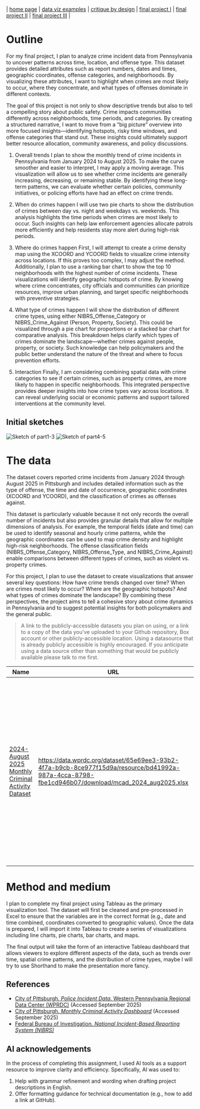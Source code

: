 | [home page](https://cmustudent.github.io/tswd-portfolio-templates/) | [data viz examples](dataviz-examples) | [critique by design](critique-by-design) | [final project I](final-project-part-one) | [final project II](final-project-part-two) | [final project III](final-project-part-three) |


# Outline
 
For my final project, I plan to analyze crime incident data from Pennsylvania to uncover patterns across time, location, and offense type. This dataset provides detailed attributes such as report numbers, dates and times, geographic coordinates, offense categories, and neighborhoods. By visualizing these attributes, I want to highlight when crimes are most likely to occur, where they concentrate, and what types of offenses dominate in different contexts.

The goal of this project is not only to show descriptive trends but also to tell a compelling story about public safety. Crime impacts communities differently across neighborhoods, time periods, and categories. By creating a structured narrative, I want to move from a “big picture” overview into more focused insights—identifying hotspots, risky time windows, and offense categories that stand out. These insights could ultimately support better resource allocation, community awareness, and policy discussions.

1. Overall trends
I plan to show the monthly trend of crime incidents in Pennsylvania from January 2024 to August 2025. To make the curve smoother and easier to interpret, I may apply a moving average. This visualization will allow us to see whether crime incidents are generally increasing, decreasing, or remaining stable. By identifying these long-term patterns, we can evaluate whether certain policies, community initiatives, or policing efforts have had an effect on crime trends.

2. When do crimes happen
I will use two pie charts to show the distribution of crimes between day vs. night and weekdays vs. weekends. This analysis highlights the time periods when crimes are most likely to occur. Such insights can help law enforcement agencies allocate patrols more efficiently and help residents stay more alert during high-risk periods.

3. Where do crimes happen
First, I will attempt to create a crime density map using the XCOORD and YCOORD fields to visualize crime intensity across locations. If this proves too complex, I may adjust the method. Additionally, I plan to use a ranking bar chart to show the top 10 neighborhoods with the highest number of crime incidents. These visualizations will identify geographic hotspots of crime. By knowing where crime concentrates, city officials and communities can prioritize resources, improve urban planning, and target specific neighborhoods with preventive strategies.

4. What type of crimes happen
I will show the distribution of different crime types, using either NIBRS_Offense_Category or NIBRS_Crime_Against (Person, Property, Society). This could be visualized through a pie chart for proportions or a stacked bar chart for comparative analysis. This breakdown helps clarify which types of crimes dominate the landscape—whether crimes against people, property, or society. Such knowledge can help policymakers and the public better understand the nature of the threat and where to focus prevention efforts.

5. Interaction
Finally, I am considering combining spatial data with crime categories to see if certain crimes, such as property crimes, are more likely to happen in specific neighborhoods. This integrated perspective provides deeper insights into how crime types vary across locations. It can reveal underlying social or economic patterns and support tailored interventions at the community level.


## Initial sketches
![Sketch of part1-3](IMG_7963.JPG)
![Sketch of part4-5](IMG_7964.JPG)

# The data
The dataset covers reported crime incidents from January 2024 through August 2025 in Pittsburgh and includes detailed information such as the type of offense, the time and date of occurrence, geographic coordinates (XCOORD and YCOORD), and the classification of crimes as offenses against.

This dataset is particularly valuable because it not only records the overall number of incidents but also provides granular details that allow for multiple dimensions of analysis. For example, the temporal fields (date and time) can be used to identify seasonal and hourly crime patterns, while the geographic coordinates can be used to map crime density and highlight high-risk neighborhoods. The offense classification fields (NIBRS_Offense_Category, NIBRS_Offense_Type, and NIBRS_Crime_Against) enable comparisons between different types of crimes, such as violent vs. property crimes.

For this project, I plan to use the dataset to create visualizations that answer several key questions: How have crime trends changed over time? When are crimes most likely to occur? Where are the geographic hotspots? And what types of crimes dominate the landscape? By combining these perspectives, the project aims to tell a cohesive story about crime dynamics in Pennsylvania and to suggest potential insights for both policymakers and the general public.

> A link to the publicly-accessible datasets you plan on using, or a link to a copy of the data you've uploaded to your Github repository, Box account or other publicly-accessible location. Using a datasource that is already publicly accessible is highly encouraged.  If you anticipate using a data source other than something that would be publicly available please talk to me first. 

| Name | URL | Description |
|------|-----|-------------|
|[2024-August 2025 Monthly Criminal Activity Dataset](https://data.wprdc.org/dataset/monthly-criminal-activity-dashboard/resource/bd41992a-987a-4cca-8798-fbe1cd946b07)|  https://data.wprdc.org/dataset/65e69ee3-93b2-4f7a-b9cb-8ce977f15d9a/resource/bd41992a-987a-4cca-8798-fbe1cd946b07/download/mcad_2024_aug2025.xlsx|This dataset includes Pittsburgh Bureau of Police crime incidents. The Monthly Criminal Activity Dashboard can utilize this data This data follows the National Incident-Based Reporting System (NIBRS) reporting standard.|


# Method and medium

I plan to complete my final project using Tableau as the primary visualization tool. The dataset will first be cleaned and pre-processed in Excel to ensure that the variables are in the correct format (e.g., date and time combined, coordinates converted to geographic values). Once the data is prepared, I will import it into Tableau to create a series of visualizations including line charts, pie charts, bar charts, and maps.

The final output will take the form of an interactive Tableau dashboard that allows viewers to explore different aspects of the data, such as trends over time, spatial crime patterns, and the distribution of crime types, maybe I will try to use Shorthand to make the presentation more fancy. 

## References
- [City of Pittsburgh. *Police Incident Data*. Western Pennsylvania Regional Data Center (WPRDC)](https://data.wprdc.org/organization/city-of-pittsburgh) (Accessed September 2025)  
- [City of Pittsburgh. *Monthly Criminal Activity Dashboard*](https://app.powerbigov.us/view?r=eyJrIjoiM2FiNWUxMDUtY2MyMS00NWY2LTllZDEtZWY2OWM0NWM2ZWIyIiwidCI6ImY1ZjQ3OTE3LWM5MDQtNDM2OC05MTIwLWQzMjdjZjE3NTU5MSJ9) (Accessed September 2025)  
- [Federal Bureau of Investigation. *National Incident-Based Reporting System (NIBRS)*](https://www.fbi.gov/how-we-can-help-you/more-fbi-services-and-information/ucr/nibrs)  

## AI acknowledgements
In the process of completing this assignment, I used AI tools as a support resource to improve clarity and efficiency. Specifically, AI was used to:
1. Help with grammar refinement and wording when drafting project descriptions in English.
2. Offer formatting guidance for technical documentation (e.g., how to add a link at GitHub).

